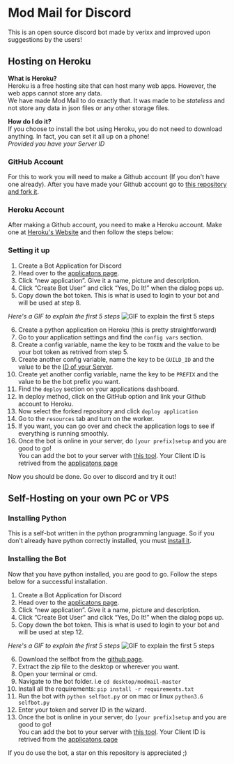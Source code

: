 # Mod Mail for Discord
This is an open source discord bot made by verixx and improved upon suggestions by the users!

## Hosting on Heroku
**What is Heroku?**    
Heroku is a free hosting site that can host many web apps. However, the web apps cannot store any data.    
We have made Mod Mail to do exactly that. It was made to be *stateless* and not store any data in json files or any other storage files.

**How do I do it?**    
If you choose to install the bot using Heroku, you do not need to download anything. In fact, you can set it all up on a phone!    
*Provided you have your Server ID*

### GitHub Account

For this to work you will need to make a Github account (If you don't have one already). After you have made your Github account go to [this repository and fork it](https://github.com/verixx/modmail/fork).

### Heroku Account

After making a Github account, you need to make a Heroku account. Make one at [Heroku's Website](https://heroku.com/) and then follow the steps below: 

### Setting it up

1. Create a Bot Application for Discord
2. Head over to the [applicatons page](https://discordapp.com/developers/applications/me).
3. Click “new application”. Give it a name, picture and description.
4. Click “Create Bot User” and click “Yes, Do It!” when the dialog pops up.
5. Copy down the bot token. This is what is used to login to your bot and will be used at step 8.

*Here's a GIF to explain the first 5 steps*
![GIF to explain the first 5 steps](https://i.imgur.com/Y2ouW7I.gif)

6. Create a python application on Heroku (this is pretty straightforward)
7. Go to your application settings and find the `config vars` section. 
8. Create a config variable, name the key to be `TOKEN` and the value to be your bot token as retrived from step 5.
9. Create another config variable, name the key to be `GUILD_ID` and the value to be the [ID of your Server](https://support.discordapp.com/hc/en-us/articles/206346498-Where-can-I-find-my-User-Server-Message-ID-).
9. Create yet another config variable, name the key to be `PREFIX` and the value to be the bot prefix you want.
10. Find the `deploy` section on your applications dashboard.
11. In deploy method, click on the GitHub option and link your Github account to Heroku.
12. Now select the forked repository and click `deploy application`
13. Go to the `resources` tab and turn on the worker.
14. If you want, you can go over and check the application logs to see if everything is running smoothly.
15. Once the bot is online in your server, do `[your prefix]setup` and you are good to go!    
You can add the bot to your server with [this tool](https://finitereality.github.io/permissions-calculator/?v=0). Your Client ID is retrived from the [applicatons page](https://discordapp.com/developers/applications/me)

Now you should be done. Go over to discord and try it out!

## Self-Hosting on your own PC or VPS    
### Installing Python

This is a self-bot written in the python programming language. So if you don't already have python correctly installed, you must [install it](http://www.ics.uci.edu/~pattis/common/handouts/pythoneclipsejava/python.html).

### Installing the Bot

Now that you have python installed, you are good to go. Follow the steps below for a successful installation.

1. Create a Bot Application for Discord
2. Head over to the [applicatons page](https://discordapp.com/developers/applications/me).
3. Click “new application”. Give it a name, picture and description.
4. Click “Create Bot User” and click “Yes, Do It!” when the dialog pops up.
5. Copy down the bot token. This is what is used to login to your bot and will be used at step 12.

*Here's a GIF to explain the first 5 steps*
![GIF to explain the first 5 steps](https://i.imgur.com/Y2ouW7I.gif)

6. Download the selfbot from the [github page](https://github.com/verixx/modmail/archive/master.zip).
7. Extract the zip file to the desktop or wherever you want.
8. Open your terminal or cmd.
9. Navigate to the bot folder. i.e `cd desktop/modmail-master`
10. Install all the requirements: `pip install -r requirements.txt`
11. Run the bot with `python selfbot.py` or on mac or linux `python3.6 selfbot.py`
12. Enter your token and server ID in the wizard.
13. Once the bot is online in your server, do `[your prefix]setup` and you are good to go!    
You can add the bot to your server with [this tool](https://finitereality.github.io/permissions-calculator/?v=0). Your Client ID is retrived from the [applicatons page](https://discordapp.com/developers/applications/me)

If you do use the bot, a star on this repository is appreciated ;)
